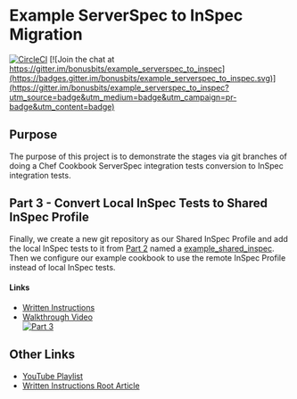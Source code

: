 # Example ServerSpec to InSpec Migration
[![CircleCI](https://circleci.com/gh/bonusbits/example_serverspec_to_inspec/tree/03_inspec_remote.svg?style=shield)](https://circleci.com/gh/bonusbits/example_serverspec_to_inspec/tree/03_inspec_remote)
[![Join the chat at https://gitter.im/bonusbits/example_serverspec_to_inspec](https://badges.gitter.im/bonusbits/example_serverspec_to_inspec.svg)](https://gitter.im/bonusbits/example_serverspec_to_inspec?utm_source=badge&utm_medium=badge&utm_campaign=pr-badge&utm_content=badge)

## Purpose
The purpose of this project is to demonstrate the stages via git branches of doing a Chef Cookbook ServerSpec integration tests conversion to InSpec integration tests. 

## Part 3 - Convert Local InSpec Tests to Shared InSpec Profile
Finally, we create a new git repository as our Shared InSpec Profile and add the local InSpec tests to it from [Part 2](https://github.com/bonusbits/example_serverspec_to_inspec/tree/02_inspec_local) named a [example_shared_inspec](https://github.com/bonusbits/example_shared_inspec). Then we configure our example cookbook to use the remote InSpec Profile instead of local InSpec tests.

#### Links
* [Written Instructions](https://www.bonusbits.com/wiki/HowTo:Migrate_ServerSpec_to_InSpec_-_Part_3)
* [Walkthrough Video](https://youtu.be/S0RvMnQpjXg)<br>
[![Part 3](images/part_3_vid_still.png)](https://youtu.be/S0RvMnQpjXg)

## Other Links
* [YouTube Playlist](https://www.youtube.com/playlist?list=PLy2eDDzDOIEpf6obkRNB_Eikx32b68f8I)
* [Written Instructions Root Article](https://www.bonusbits.com/wiki/HowTo:Migrate_ServerSpec_Integration_Tests_to_InSpec_for_Chef_Cookbook)